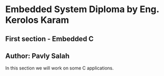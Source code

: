 # Embedded System Diploma by Eng. Kerolos Karam
## First section - Embedded C

## Author: Pavly Salah

In this section we will work on some C applications.
